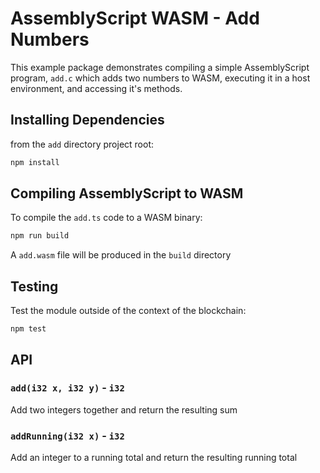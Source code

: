 # AssemblyScript WASM - Add Numbers

This example package demonstrates compiling a simple AssemblyScript program, `add.c` which adds two numbers to WASM, executing it in a host environment, and accessing it's methods.



## Installing Dependencies

from the `add` directory project root:

```bash
npm install
```



## Compiling AssemblyScript to WASM

To compile the `add.ts` code to a WASM binary:

```bash
npm run build
```

A `add.wasm` file will be produced in the `build` directory



## Testing

Test the module outside of the context of the blockchain:

```
npm test
```



## API

### `add(i32 x, i32 y)` - `i32`

Add two integers together and return the resulting sum



### `addRunning(i32 x)` - `i32`

Add an integer to a running total and return the resulting running total